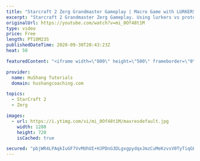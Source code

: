 ```yaml
---
title: "Starcraft 2 Zerg Grandmaster Gameplay | Macro Game with LURKERS! [Zerg vs Protoss]"
excerpt: "Starcraft 2 Grandmaster Zerg Gameplay. Using lurkers vs protoss is one of the strongest ways to currently play a macro game in the zerg vs protoss matchup. Let's take a look at an example game I played against a master 1 protoss so I can show you how to progress safely and then wreck your competition."
originalUrl: https://youtube.com/watch?v=mi_0Of48t1M
type: video
price: Free
length: PT10M23S
publishedDateTime: 2020-09-30T20:43:23Z
heat: 50

featuredContent: "<iframe width=\"800\" height=\"500\" frameborder=\"0\" src=\"https://www.youtube.com/embed/mi_0Of48t1M\" allow=\"accelerometer; autoplay; encrypted-media; gyroscope; picture-in-picture\" allowfullscreen></iframe>"

provider:
  name: HuShang Tutorials
  domain: hushangcoaching.com

topics:
  - StarCraft 2
  - Zerg

images:
  - url: https://i.ytimg.com/vi/mi_0Of48t1M/maxresdefault.jpg
    width: 1280
    height: 720
    isCached: true

secured: "pbjWR4LPAqkIuGF7VvMUhUI+HJPDnG3DLgxgpydqxJmzCuMeKzvsV0TyTiqGLI2cEOEvka9q/QuNpRAZ7QBFOFAQg53EzKu2saPSsC3gpRbd3r4QzMsEYYgdhn91ulOv1yA0tSMAYaFb6cWh68hmRbLcsRS0Cfl32Lv15XsPyVpnKtF95VGYWDTcJv1y1GjRlDpY1U/P+ecXRK5FqxnZuliaKnPoJZwuAwlHYDfwi6UR8Xd6LwYE+q3XW6YSXxW6yFIeBIi4uHKXkwh69NAR+Cqn9jyJqL3eVq8iNOnQMn4mMFO8Xk0yLdfJYym+46DSjbCWveeq2kPQAsDOaUJgq2UZaD0qOcwzT6E31sw/bF4V/y7XAOVyiS9/voVoM0m4Z8yTR/cP+u3Sf4oRHYD8f6tSekLEqCks8PNY0SU1oWw=;38aXqX/P40gtocBBwGMQYQ=="
---
```


